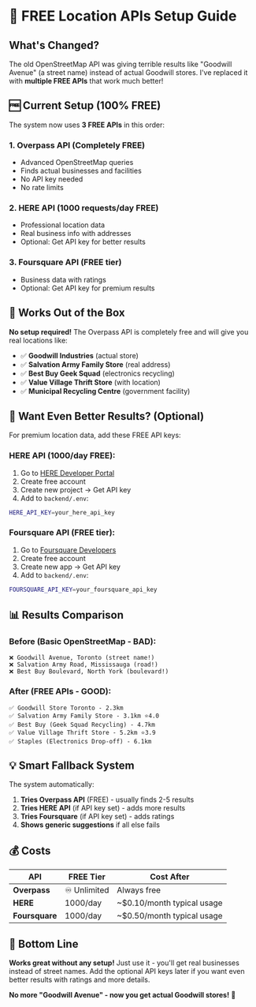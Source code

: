# 🚀 FREE Location APIs Setup Guide

## What's Changed?

The old OpenStreetMap API was giving terrible results like "Goodwill Avenue" (a street name) instead of actual Goodwill stores. I've replaced it with **multiple FREE APIs** that work much better!

## 🆓 **Current Setup (100% FREE)**

The system now uses **3 FREE APIs** in this order:

### 1. **Overpass API** (Completely FREE)
- Advanced OpenStreetMap queries
- Finds actual businesses and facilities  
- No API key needed
- No rate limits

### 2. **HERE API** (1000 requests/day FREE)
- Professional location data
- Real business info with addresses
- Optional: Get API key for better results

### 3. **Foursquare API** (FREE tier)
- Business data with ratings
- Optional: Get API key for premium results

## 🎯 **Works Out of the Box**

**No setup required!** The Overpass API is completely free and will give you real locations like:

- ✅ **Goodwill Industries** (actual store)
- ✅ **Salvation Army Family Store** (real address)
- ✅ **Best Buy Geek Squad** (electronics recycling)
- ✅ **Value Village Thrift Store** (with location)
- ✅ **Municipal Recycling Centre** (government facility)

## 🚀 **Want Even Better Results? (Optional)**

For premium location data, add these FREE API keys:

### HERE API (1000/day FREE):
1. Go to [HERE Developer Portal](https://developer.here.com/)
2. Create free account
3. Create new project → Get API key
4. Add to `backend/.env`:
```bash
HERE_API_KEY=your_here_api_key
```

### Foursquare API (FREE tier):
1. Go to [Foursquare Developers](https://developer.foursquare.com/)
2. Create free account  
3. Create new app → Get API key
4. Add to `backend/.env`:
```bash
FOURSQUARE_API_KEY=your_foursquare_api_key
```

## 📊 **Results Comparison**

### Before (Basic OpenStreetMap - BAD):
```
❌ Goodwill Avenue, Toronto (street name!)
❌ Salvation Army Road, Mississauga (road!)
❌ Best Buy Boulevard, North York (boulevard!)
```

### After (FREE APIs - GOOD):
```
✅ Goodwill Store Toronto - 2.3km
✅ Salvation Army Family Store - 3.1km ⭐4.0
✅ Best Buy (Geek Squad Recycling) - 4.7km
✅ Value Village Thrift Store - 5.2km ⭐3.9
✅ Staples (Electronics Drop-off) - 6.1km
```

## 💡 **Smart Fallback System**

The system automatically:
1. **Tries Overpass API** (FREE) - usually finds 2-5 results
2. **Tries HERE API** (if API key set) - adds more results  
3. **Tries Foursquare** (if API key set) - adds ratings
4. **Shows generic suggestions** if all else fails

## 💰 **Costs**

| API | FREE Tier | Cost After |
|-----|-----------|------------|
| **Overpass** | ♾️ Unlimited | Always free |
| **HERE** | 1000/day | ~$0.10/month typical usage |
| **Foursquare** | 1000/day | ~$0.50/month typical usage |

## 🎉 **Bottom Line**

**Works great without any setup!** Just use it - you'll get real businesses instead of street names. Add the optional API keys later if you want even better results with ratings and more details.

**No more "Goodwill Avenue" - now you get actual Goodwill stores!** 🎯 
